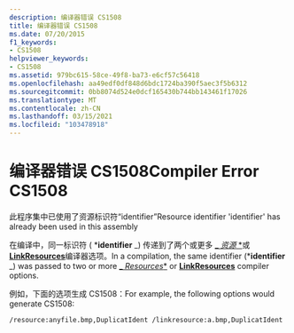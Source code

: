 ```yaml
---
description: 编译器错误 CS1508
title: 编译器错误 CS1508
ms.date: 07/20/2015
f1_keywords:
- CS1508
helpviewer_keywords:
- CS1508
ms.assetid: 979bc615-58ce-49f8-ba73-e6cf57c56418
ms.openlocfilehash: aa49edf0df848d6bdc1724ba390f5aec3f5b6312
ms.sourcegitcommit: 0bb8074d524e0dcf165430b744bb143461f17026
ms.translationtype: MT
ms.contentlocale: zh-CN
ms.lasthandoff: 03/15/2021
ms.locfileid: "103478918"
---
```

# <a name="compiler-error-cs1508"></a><span data-ttu-id="1e392-103">编译器错误 CS1508</span><span class="sxs-lookup"><span data-stu-id="1e392-103">Compiler Error CS1508</span></span>

<span data-ttu-id="1e392-104">此程序集中已使用了资源标识符“identifier”</span><span class="sxs-lookup"><span data-stu-id="1e392-104">Resource identifier 'identifier' has already been used in this assembly</span></span>  
  
 <span data-ttu-id="1e392-105">在编译中，同一标识符 ( \***identifier** _) 传递到了两个或更多 [_ *资源* \*](../language-reference/compiler-options/resources.md#resources)或 [**LinkResources**](../language-reference/compiler-options/resources.md#linkresources)编译器选项。</span><span class="sxs-lookup"><span data-stu-id="1e392-105">In a compilation, the same identifier (\***identifier** _) was passed to two or more [_ *Resources*\*](../language-reference/compiler-options/resources.md#resources) or [**LinkResources**](../language-reference/compiler-options/resources.md#linkresources) compiler options.</span></span>  
  
 <span data-ttu-id="1e392-106">例如，下面的选项生成 CS1508：</span><span class="sxs-lookup"><span data-stu-id="1e392-106">For example, the following options would generate CS1508:</span></span>  
  
```console  
/resource:anyfile.bmp,DuplicatIdent /linkresource:a.bmp,DuplicatIdent  
```
